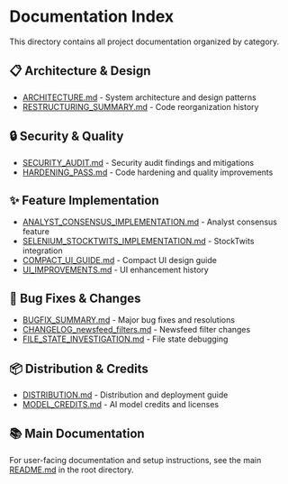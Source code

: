 # Documentation Index

This directory contains all project documentation organized by category.

## 📋 Architecture & Design

- [ARCHITECTURE.md](ARCHITECTURE.md) - System architecture and design patterns
- [RESTRUCTURING_SUMMARY.md](RESTRUCTURING_SUMMARY.md) - Code reorganization history

## 🔒 Security & Quality

- [SECURITY_AUDIT.md](SECURITY_AUDIT.md) - Security audit findings and mitigations
- [HARDENING_PASS.md](HARDENING_PASS.md) - Code hardening and quality improvements

## ✨ Feature Implementation

- [ANALYST_CONSENSUS_IMPLEMENTATION.md](ANALYST_CONSENSUS_IMPLEMENTATION.md) - Analyst consensus feature
- [SELENIUM_STOCKTWITS_IMPLEMENTATION.md](SELENIUM_STOCKTWITS_IMPLEMENTATION.md) - StockTwits integration
- [COMPACT_UI_GUIDE.md](COMPACT_UI_GUIDE.md) - Compact UI design guide
- [UI_IMPROVEMENTS.md](UI_IMPROVEMENTS.md) - UI enhancement history

## 🐛 Bug Fixes & Changes

- [BUGFIX_SUMMARY.md](BUGFIX_SUMMARY.md) - Major bug fixes and resolutions
- [CHANGELOG_newsfeed_filters.md](CHANGELOG_newsfeed_filters.md) - Newsfeed filter changes
- [FILE_STATE_INVESTIGATION.md](FILE_STATE_INVESTIGATION.md) - File state debugging

## 📦 Distribution & Credits

- [DISTRIBUTION.md](DISTRIBUTION.md) - Distribution and deployment guide
- [MODEL_CREDITS.md](MODEL_CREDITS.md) - AI model credits and licenses

## 📚 Main Documentation

For user-facing documentation and setup instructions, see the main [README.md](../README.md) in the root directory.
